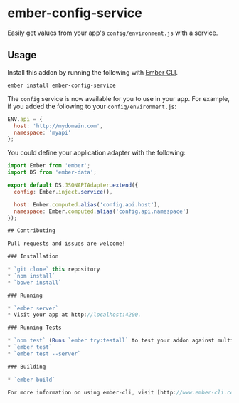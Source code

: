 # ember-config-service

Easily get values from your app's `config/environment.js` with a service.

## Usage

Install this addon by running the following with [Ember CLI](http://www.ember-cli.com/).

    ember install ember-config-service

The `config` service is now available for you to use in your app. For example, if you added the following to your `config/environment.js`:

``` javascript
ENV.api = {
  host: 'http://mydomain.com',
  namespace: 'myapi'
};
```

You could define your application adapter with the following:

``` javascript
import Ember from 'ember';
import DS from 'ember-data';

export default DS.JSONAPIAdapter.extend({
  config: Ember.inject.service(),

  host: Ember.computed.alias('config.api.host'),
  namespace: Ember.computed.alias('config.api.namespace')
});

## Contributing

Pull requests and issues are welcome!

### Installation

* `git clone` this repository
* `npm install`
* `bower install`

### Running

* `ember server`
* Visit your app at http://localhost:4200.

### Running Tests

* `npm test` (Runs `ember try:testall` to test your addon against multiple Ember versions)
* `ember test`
* `ember test --server`

### Building

* `ember build`

For more information on using ember-cli, visit [http://www.ember-cli.com/](http://www.ember-cli.com/).
